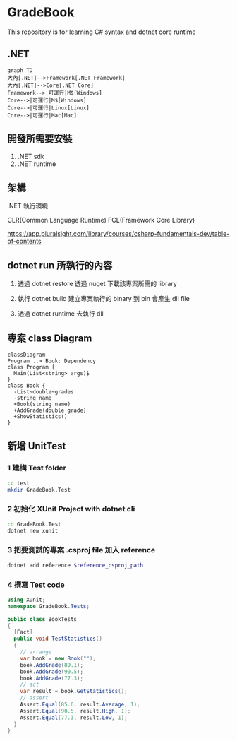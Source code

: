 # GradeBook

This repository is for learning C# syntax and dotnet core runtime

## .NET

```mermaid
graph TD
大內[.NET]-->Framework[.NET Framework]
大內[.NET]-->Core[.NET Core]
Framework-->|可運行|M$[Windows]
Core-->|可運行|M$[Windows]
Core-->|可運行|Linux[Linux]
Core-->|可運行|Mac[Mac]
```

## 開發所需要安裝

1. .NET sdk
2. .NET runtime

## 架構

.NET 執行環境

CLR(Common Language Runtime)
FCL(Framework Core Library)

https://app.pluralsight.com/library/courses/csharp-fundamentals-dev/table-of-contents

## dotnet run 所執行的內容

1. 透過 dotnet restore 透過 nuget 下載該專案所需的 library

2. 執行 dotnet build 建立專案執行的 binary 到 bin 會產生 dll file

3. 透過 dotnet runtime 去執行 dll 


## 專案 class Diagram

```mermaid
classDiagram
Program ..> Book: Dependency
class Program {
  Main(List<string> args)$
}
class Book {
  -List~double~grades
  -string name
  +Book(string name)
  +AddGrade(double grade)
  +ShowStatistics()
}
```
## 新增 UnitTest

### 1 建構 Test folder

```sh
cd test
mkdir GradeBook.Test
```

### 2 初始化 XUnit Project with dotnet cli

```sh
cd GradeBook.Test
dotnet new xunit
```

### 3 把要測試的專案 .csproj file 加入 reference

```sh
dotnet add reference $reference_csproj_path
```

### 4 撰寫 Test code

```csharp
using Xunit;
namespace GradeBook.Tests;

public class BookTests
{
  [Fact]
  public void TestStatistics()
  {
    // arrange
    var book = new Book("");
    book.AddGrade(89.1);
    book.AddGrade(90.5);
    book.AddGrade(77.3);
    // act
    var result = book.GetStatistics();
    // assert
    Assert.Equal(85.6, result.Average, 1);
    Assert.Equal(90.5, result.High, 1);
    Assert.Equal(77.3, result.Low, 1);
  }
}
```